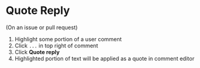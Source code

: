 # Quote Reply

(On an issue or pull request)

1. Highlight some portion of a user comment
2. Click `...` in top right of comment
3. Click **Quote reply**
4. Highlighted portion of text will be applied as a quote in comment editor
